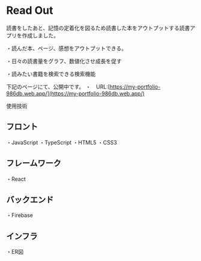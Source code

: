 # Read Out
読書をしたあと、記憶の定着化を図るため読書した本をアウトプットする読書アプリを作成しました。

・読んだ本、ページ、感想をアウトプットできる。

・日々の読書量をグラフ、数値化させ成長を促す

・読みたい書籍を検索できる検索機能

下記のページにて、公開中です。
・　URL:[https://my-portfolio-986db.web.app/](https://my-portfolio-986db.web.app/)



使用技術

## フロント
・JavaScript
・TypeScript
・HTML5
・CSS3

## フレームワーク
・React

## バックエンド
・Firebase

## インフラ

・ER図
